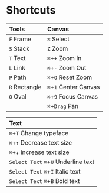 # Shortcuts

| Tools | Canvas |
| :--- | :--- |
| `F` Frame | `⌘` Select |
| `S` Stack | `Z` Zoom |
| `T` Text | `⌘`+`+` Zoom In |
| `L` Link | `⌘`+`-` Zoom Out |
| `P` Path | `⌘`+`O` Reset Zoom |
| `R` Rectangle | `⌘`+`1` Center Canvas |
| `O` Oval | `⌘`+`9` Focus Canvas |
|  | `⌘`+`Drag` Pan |

| Text |
| :--- |
| `⌘`+`T` Change typeface |
| `⌘`+`↑` Decrease text size |
| `⌘`+`↓` Increase text size |
| `Select Text` `⌘`+`U` Underline text |
| `Select Text` `⌘`+`I` Italic text |
| `Select Text` `⌘`+`B` Bold text |

